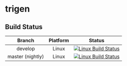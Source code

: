 # trigen

## Build Status

| Branch | Platform | Status |
| :---: | :---: | :---: |
| develop | Linux | [![Linux Build Status](https://ci.easimer.net/buildStatus/icon?job=trigen-pipeline)](https://ci.easimer.net/job/trigen-pipeline/) |
| master (nightly) | Linux | [![Linux Build Status](https://ci.easimer.net/buildStatus/icon?job=trigen-nightly)](https://ci.easimer.net/job/trigen-nightly/) |
